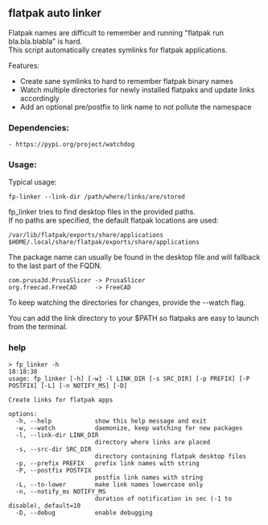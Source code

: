 ## flatpak auto linker

Flatpak names are difficult to remember and running "flatpak run bla.bla.blabla" is hard.  
This script automatically creates symlinks for flatpak applications.  

Features:  
- Create sane symlinks to hard to remember flatpak binary names  
- Watch multiple directories for newly installed flatpaks and update links accordingly  
- Add an optional pre/postfix to link name to not pollute the namespace  

### Dependencies:  
    - https://pypi.org/project/watchdog

### Usage:

Typical usage:

    fp-linker --link-dir /path/where/links/are/stored

fp_linker tries to find desktop files in the provided paths.  
If no paths are specified, the default flatpak locations are used:  

    /var/lib/flatpak/exports/share/applications
    $HOME/.local/share/flatpak/exports/share/applications

The package name can usually be found in the desktop file and will fallback to the last part of the FQDN.

    com.prusa3d.PrusaSlicer -> PrusaSlicer
    org.freecad.FreeCAD     -> FreeCAD

To keep watching the directories for changes, provide the --watch flag.  

You can add the link directory to your $PATH so flatpaks are easy to launch from the terminal.  

### help

    > fp_linker -h                                                                                                      18:18:38
    usage: fp_linker [-h] [-w] -l LINK_DIR [-s SRC_DIR] [-p PREFIX] [-P POSTFIX] [-L] [-n NOTIFY_MS] [-D]

    Create links for flatpak apps

    options:
      -h, --help            show this help message and exit
      -w, --watch           daemonize, keep watching for new packages
      -l, --link-dir LINK_DIR
                            directory where links are placed
      -s, --src-dir SRC_DIR
                            directory containing flatpak desktop files
      -p, --prefix PREFIX   prefix link names with string
      -P, --postfix POSTFIX
                            postfix link names with string
      -L, --to-lower        make link names lowercase only
      -n, --notify_ms NOTIFY_MS
                            duration of notification in sec (-1 to disable), default=10
      -D, --debug           enable debugging
